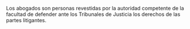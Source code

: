 Los abogados son personas revestidas por la autoridad competente de la facultad de defender ante los Tribunales de Justicia los derechos de las partes litigantes.
